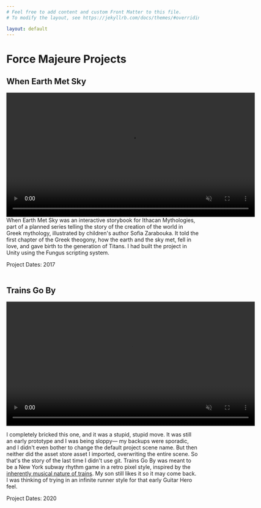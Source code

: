 ```yaml
---
# Feel free to add content and custom Front Matter to this file.
# To modify the layout, see https://jekyllrb.com/docs/themes/#overriding-theme-defaults

layout: default
---
```


<a name="force"></a>
<h1>Force Majeure Projects</h1>


<h2>When Earth Met Sky</h2>

<!-- ![When Earth Met Sky](/images/EarthMetSky.gif)  -->
<video autoplay muted loop width="650">
    <source src="/videos/EarthMetSky.mp4" type="video/mp4" /> 
</video>
<br />
When Earth Met Sky was an interactive storybook for Ithacan Mythologies, part of a planned series telling the story of the creation of the world in Greek mythology, illustrated by children's author Sofia Zarabouka. It told the first chapter of the Greek theogony, how the earth and the sky met, fell in love, and gave birth to the generation of Titans.  I had built the project in Unity using the Fungus scripting system. 

Project Dates: 2017  
<br/>

<h2>Trains Go By</h2>


<video autoplay muted loop width="650">
    <source src="/videos/Trains.mp4" type="video/mp4" /> 
</video>
<br />


I completely bricked this one, and it was a stupid, stupid move. It was still an early prototype and I was being sloppy—  my backups were sporadic, and I didn't even bother to change the default project scene name. But then neither did the asset store asset I imported, overwriting the entire scene. So that's the story of the last time I didn't use git. Trains Go By was meant to be a New York subway rhythm game in a retro pixel style, inspired by the <a href="https://www.youtube.com/watch?v=0S43IwBF0uM">inherently musical nature of trains</a>. My son still likes it so it may come back. I was thinking of trying in an infinite runner style for that early Guitar Hero feel.


Project Dates: 2020

